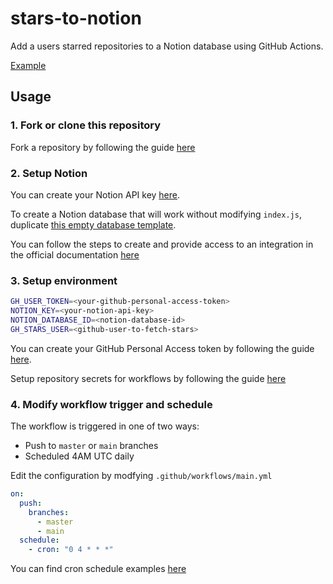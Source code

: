 # stars-to-notion

Add a users starred repositories to a Notion database using GitHub Actions.

[Example](https://seanalger.notion.site/0dc0dd4d8c424a88ae6ed445380cd257?v=e514ae4f42ed45d48167c92863a77b57)

## Usage

### 1. Fork or clone this repository

Fork a repository by following the guide [here](https://docs.github.com/en/get-started/quickstart/fork-a-repo)

### 2. Setup Notion

You can create your Notion API key [here](https://www.notion.com/my-integrations).

To create a Notion database that will work without modifying `index.js`, duplicate [this empty database template](https://www.notion.so/seanalger/fd83c7e92f124740a09311d15798fb1a?v=65e930fbb92842e09a265537d1369922).

You can follow the steps to create and provide access to an integration in the official documentation [here](https://developers.notion.com/docs)

### 3. Setup environment

```zsh
GH_USER_TOKEN=<your-github-personal-access-token>
NOTION_KEY=<your-notion-api-key>
NOTION_DATABASE_ID=<notion-database-id>
GH_STARS_USER=<github-user-to-fetch-stars>
```

You can create your GitHub Personal Access token by following the guide [here](https://docs.github.com/en/github/authenticating-to-github/creating-a-personal-access-token).

Setup repository secrets for workflows by following the guide [here](https://github.com/Azure/actions-workflow-samples/blob/master/assets/create-secrets-for-GitHub-workflows.md)

### 4. Modify workflow trigger and schedule

The workflow is triggered in one of two ways:

- Push to `master` or `main` branches
- Scheduled 4AM UTC daily

Edit the configuration by modfying `.github/workflows/main.yml`

```yaml
on:
  push:
    branches:
      - master
      - main
  schedule:
    - cron: "0 4 * * *"
```

You can find cron schedule examples [here](https://crontab.guru/examples.html)
